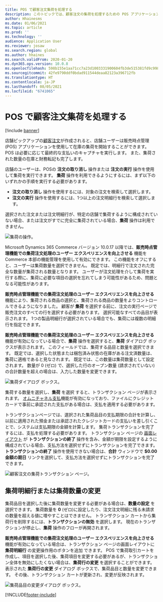 ```yaml
---
title: POS で顧客注文集荷を処理する
description: このトピックでは、顧客注文の集荷を処理するための POS アプリケーションで使用できる機能について説明します。
author: Hhainesms
ms.date: 01/06/2021
ms.topic: article
ms.prod: ''
ms.technology: ''
audience: Application User
ms.reviewer: josaw
ms.search.region: global
ms.author: hhaines
ms.search.validFrom: 2020-01-20
ms.dyn365.ops.version: 10.0.8
ms.openlocfilehash: 598b155e1aa71cc7a23d1003331900604fb3de515381fd9c9987ed39bd9cbd2a
ms.sourcegitcommit: 42fe9790ddf0bdad911544deaa82123a396712fb
ms.translationtype: HT
ms.contentlocale: ja-JP
ms.lasthandoff: 08/05/2021
ms.locfileid: "6741065"
---
```

# <a name="process-customer-order-pickups-in-pos"></a>POS で顧客注文集荷を処理する

[!include [banner](includes/banner.md)]

店舗ピックアップの[顧客注文](customer-orders-overview.md)が作成されると、店舗ユーザーは販売時点管理 (POS) アプリケーションを使用して在庫の集荷を開始することができます。 POS は必要に応じて最終的な支払いのキャプチャを実行します。 また、集荷された数量の在庫と財務転記も完了します。

店舗のユーザーは、POSの **注文の取り消し** 操作または **注文の実行** 操作を使用して集荷を実行できます。 **集荷** 操作を利用できるようにするには、まず以下のいずれかの手順を実行する必要があります。

- **注文の取り消し** 操作を使用するには、対象の注文を検索して選択します。
- **注文の実行** 操作を使用するには、1つ以上の注文明細行を検索して選択します。

選択された注文または注文明細行が、特定の店舗で集荷するように構成されていない場合、または注文がすでに完全に集荷されている場合、**集荷** 操作は利用できません。

![集荷の操作。](media/pickupoperation.png)

Microsoft Dynamics 365 Commerce バージョン 10.0.17 以降では、**販売時点管理機能での集荷注文処理のユーザー エクスペリエンスを向上させる** 機能を Commerce 本部の機能管理を使用して有効にできます。 この機能をオフにすると、ユーザーは集荷数量を選択できません。 既定では、明細行で注文された完全な数量が集荷される数量となります。 ユーザーが注文処理を介して集荷を実行する際に、集荷に必要な項目の選択を忘れてしまう可能性があるため、問題となる可能性があります。

**販売時点管理機能での集荷注文処理のユーザー エクスペリエンスを向上させる** 機能により、集荷される商品の選択と、集荷される商品の数量をよりコントロールできるようになりました。 顧客が **集荷** を選択する前に、注文の実行ページで販売注文のすべての行を選択する必要があります。 選択可能なすべての品目が表示されます。 1つの製品明細行が選択されている場合でも、集荷には複数の明細行を指定できます。

**販売時点管理機能での集荷注文処理のユーザー エクスペリエンスを向上させる** 機能が有効になっている場合で、**集荷** 操作を選択すると、**集荷** ダイアログ ボックスが表示されます。 このフィールドでは、集荷する品目と数量を選択できます。 既定では、選択した状態または梱包済み状態の在庫がある注文済数量は、集荷に適格であると見なされます。 既定では、この数量は集荷数量として設定されます。 数量が 0 (ゼロ) で、選択した行のオープン数量 (請求されていない) の合計数量を超えの場合は、入力した数量を変更できます。

![集荷ダイアログ ボックス。](media/pickupselect.png)

集荷する数量を選択し、**集荷** を選択 すると、トランザクション ページが表示されます。 [オムニチャネル支払](omni-channel-payments.md)機能が有効になっており、ファイルにクレジット カードで事前に承認された支払がある場合は、支払を適用する必要があります。

トランザクションページでは、選択された集荷品目の支払期限の合計を計算し、以前に適用された預金または承認されたクレジットカードの支払いを差し引くことで、システムは支払期限の金額を計算します。 集荷トランザクションを完了するには、支払を処理する必要があります。 トランザクション ページの [画面レイアウト](pos-screen-layouts.md) が **トランザクションの終了** 操作を含み、金額が期限を設定するように構成されている場合、支払方法を選択せずにトランザクションを完了できます。 **トランザクションの終了** 操作を使用できない場合は、**合計** ウィンドウで **$0.00 金額の期日** リンクを選択して、支払方法を選択せずにトランザクションを完了できます。

![顧客注文の集荷トランザクション ページ。](media/pickupcart.png)

## <a name="changing-pickup-lines-or-quantities"></a>集荷明細行または集荷数量の変更

集荷品目を選択した後に集荷数量を変更する必要がある場合は、**数量の設定** を選択できます。 集荷数量を **0** (ゼロ)に設定したり、注文注文明細に残る未請求の数量を超える値に増やすことはできません。 トランザクション カートから集荷行を削除するには、**トランザクションの無効** を選択します。 現在のトランザクションが停止し、**集荷** 操作のフローが再開されます。

**販売時点管理機能での集荷注文処理のユーザー エクスペリエンスを向上させる** 機能が有効になっている場合は、トランザクション ページの画面レイアウトに **集荷明細行** の変更操作用のボタンを追加 できます。 POS で集荷取引カートを作成し、項目を選択した後、集荷項目を変更する必要があるが、トランザクション全体を無効にしたくない場合は、**集荷行の変更** を選択することができます。 表示された **集荷行の変更** ダイアログ ボックスで、集荷品目と数量を変更できます。 その後、トランザクション カートが更新され、変更が反映されます。

![集荷品目の変更ダイアログ ボックス。](media/pickupchange.png)


[!INCLUDE[footer-include](../includes/footer-banner.md)]